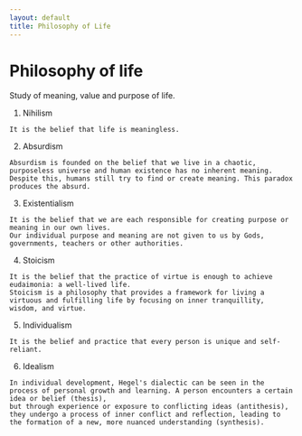 ```yaml
---
layout: default
title: Philosophy of Life
---
```


# Philosophy of life
Study of meaning, value and purpose of life.

1. Nihilism
```
It is the belief that life is meaningless.
```

2. Absurdism
```
Absurdism is founded on the belief that we live in a chaotic, purposeless universe and human existence has no inherent meaning.
Despite this, humans still try to find or create meaning. This paradox produces the absurd.
```

3. Existentialism
```
It is the belief that we are each responsible for creating purpose or meaning in our own lives.
Our individual purpose and meaning are not given to us by Gods, governments, teachers or other authorities.
```

4. Stoicism
```
It is the belief that the practice of virtue is enough to achieve eudaimonia: a well-lived life.
Stoicism is a philosophy that provides a framework for living a virtuous and fulfilling life by focusing on inner tranquillity, wisdom, and virtue.
```

5. Individualism
```
It is the belief and practice that every person is unique and self-reliant. 
```

6. Idealism
```
In individual development, Hegel's dialectic can be seen in the process of personal growth and learning. A person encounters a certain idea or belief (thesis),
but through experience or exposure to conflicting ideas (antithesis), they undergo a process of inner conflict and reflection, leading to the formation of a new, more nuanced understanding (synthesis).
```
